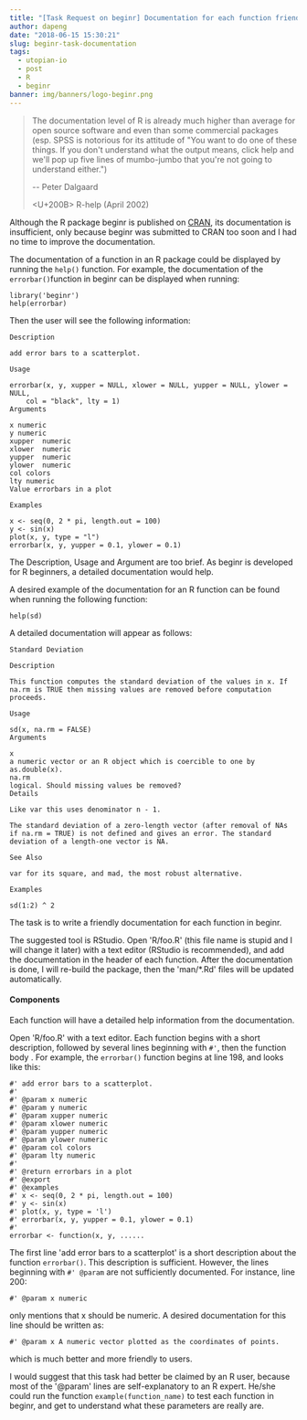 ```yaml
---
title: "[Task Request on beginr] Documentation for each function friendly to R beginners"
author: dapeng
date: "2018-06-15 15:30:21"
slug: beginr-task-documentation
tags: 
  - utopian-io
  - post
  - R
  - beginr
banner: img/banners/logo-beginr.png
---
```



> The documentation level of R is already much higher than average for open source software and even than some commercial packages (esp. SPSS is notorious for its attitude of "You want to do one of these things. If you don't understand what the output means, click help and we'll pop up five lines of mumbo-jumbo that you're not going to understand either.")
>
>    -- Peter Dalgaard
>
> <U+200B>      R-help (April 2002)

<!--more-->


Although the R package beginr is published on [CRAN](https://cran.r-project.org/package=beginr), its documentation is insufficient, only because beginr was submitted to CRAN too soon and I had no time to improve the documentation. 

The documentation of a function in an R package could be displayed by running the `help()` function. For example, the documentation of the `errorbar()`function in beginr can be displayed when running:

```
library('beginr')
help(errorbar)
```

Then the user will see the following information:

```
Description

add error bars to a scatterplot.

Usage

errorbar(x, y, xupper = NULL, xlower = NULL, yupper = NULL, ylower = NULL, 
    col = "black", lty = 1)
Arguments

x numeric
y numeric
xupper	numeric
xlower	numeric
yupper	numeric
ylower	numeric
col	colors
lty	numeric
Value errorbars in a plot

Examples

x <- seq(0, 2 * pi, length.out = 100)
y <- sin(x)
plot(x, y, type = "l")
errorbar(x, y, yupper = 0.1, ylower = 0.1)
```

The Description, Usage and Argument are too brief. As beginr is developed for R beginners, a detailed documentation would help.

A desired example of the documentation for an R function can be found when running the following function:

```
help(sd)
```

A detailed documentation will appear as follows:

```
Standard Deviation

Description

This function computes the standard deviation of the values in x. If na.rm is TRUE then missing values are removed before computation proceeds.

Usage

sd(x, na.rm = FALSE)
Arguments

x	
a numeric vector or an R object which is coercible to one by as.double(x).
na.rm	
logical. Should missing values be removed?
Details

Like var this uses denominator n - 1.

The standard deviation of a zero-length vector (after removal of NAs if na.rm = TRUE) is not defined and gives an error. The standard deviation of a length-one vector is NA.

See Also

var for its square, and mad, the most robust alternative.

Examples

sd(1:2) ^ 2
```

The task is to write a friendly documentation for each function in beginr.

The suggested tool is RStudio. Open 'R/foo.R' (this file name is stupid and I will change it later) with a text editor (RStudio is recommended), and add the documentation in the header of each function. After the documentation is done, I will re-build the package, then the 'man/*.Rd' files will be updated automatically.


#### Components

Each function will have a detailed help information from the documentation.

Open 'R/foo.R'  with a text editor. Each function begins with a short description, followed by several lines beginning with `#'`, then the function body . For example, the `errorbar()` function begins at line 198, and looks like this:

```
#' add error bars to a scatterplot.
#'
#' @param x numeric
#' @param y numeric
#' @param xupper numeric
#' @param xlower numeric
#' @param yupper numeric
#' @param ylower numeric
#' @param col colors
#' @param lty numeric
#'
#' @return errorbars in a plot
#' @export
#' @examples
#' x <- seq(0, 2 * pi, length.out = 100)
#' y <- sin(x)
#' plot(x, y, type = 'l')
#' errorbar(x, y, yupper = 0.1, ylower = 0.1)
#'
errorbar <- function(x, y, ......
```

The first line 'add error bars to a scatterplot' is a short description about the function `errorbar()`. This description is sufficient. However, the lines beginning with `#' @param` are not sufficiently documented.  For instance, line  200:

```
#' @param x numeric
```

only mentions that x should be numeric. A desired documentation for this line should be written as:
 
```
#' @param x A numeric vector plotted as the coordinates of points. 
```

which is much better and more friendly to users.

I would suggest that this task had better be claimed by an R user, because most of the '@param' lines are self-explanatory to an R expert. He/she could run the function `example(function_name)` to test each function in beginr, and get to understand what these parameters are really are.

